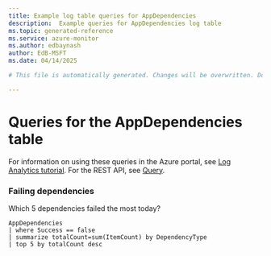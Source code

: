 ```yaml
---
title: Example log table queries for AppDependencies
description:  Example queries for AppDependencies log table
ms.topic: generated-reference
ms.service: azure-monitor
ms.author: edbaynash
author: EdB-MSFT
ms.date: 04/14/2025

# This file is automatically generated. Changes will be overwritten. Do not change this file directly. 

---
```


# Queries for the AppDependencies table

For information on using these queries in the Azure portal, see [Log Analytics tutorial](/azure/azure-monitor/logs/log-analytics-tutorial). For the REST API, see [Query](/azure/azure-monitor/logs/api/overview).


### Failing dependencies  


Which 5 dependencies failed the most today?  

```query
AppDependencies
| where Success == false
| summarize totalCount=sum(ItemCount) by DependencyType
| top 5 by totalCount desc
```

